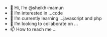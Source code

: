 - 👋 Hi, I’m @sheikh-mamun
- 👀 I’m interested in ...code
- 🌱 I’m currently learning ...javascript and php
- 💞️ I’m looking to collaborate on ...
- 📫 How to reach me ...

<!---
sheikh-mamun/sheikh-mamun is a ✨ special ✨ repository because its `README.md` (this file) appears on your GitHub profile.
You can click the Preview link to take a look at your changes.
--->
